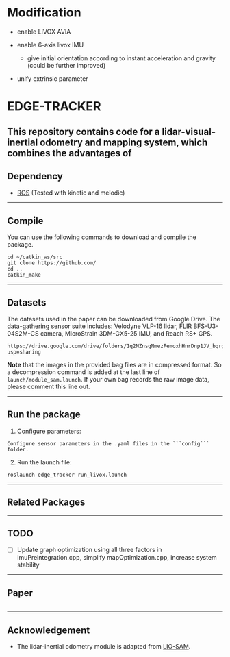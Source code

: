 # Modification

- enable LIVOX AVIA
- enable 6-axis livox IMU
  - give initial orientation according to instant acceleration and gravity (could be further improved)
  
- unify extrinsic parameter

# EDGE-TRACKER

This repository contains code for a lidar-visual-inertial odometry and mapping system, which combines the advantages of
---

## Dependency

- [ROS](http://wiki.ros.org/ROS/Installation) (Tested with kinetic and melodic)

---

## Compile

You can use the following commands to download and compile the package.

```
cd ~/catkin_ws/src
git clone https://github.com/
cd ..
catkin_make
```

---

## Datasets


The datasets used in the paper can be downloaded from Google Drive. The data-gathering sensor suite includes: Velodyne VLP-16 lidar, FLIR BFS-U3-04S2M-CS camera, MicroStrain 3DM-GX5-25 IMU, and Reach RS+ GPS.

```
https://drive.google.com/drive/folders/1q2NZnsgNmezFemoxhHnrDnp1JV_bqrgV?usp=sharing
```

**Note** that the images in the provided bag files are in compressed format. So a decompression command is added at the last line of ```launch/module_sam.launch```. If your own bag records the raw image data, please comment this line out.


---

## Run the package

1. Configure parameters:

```
Configure sensor parameters in the .yaml files in the ```config``` folder.
```

2. Run the launch file:
```
roslaunch edge_tracker run_livox.launch
```


---

## Related Packages



---

## TODO

  - [ ] Update graph optimization using all three factors in imuPreintegration.cpp, simplify mapOptimization.cpp, increase system stability 

---

## Paper 


```
```

---

## Acknowledgement

  - The lidar-inertial odometry module is adapted from [LIO-SAM](https://github.com/TixiaoShan/LIO-SAM/tree/a246c960e3fca52b989abf888c8cf1fae25b7c25).
